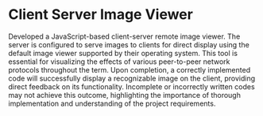 # Client Server Image Viewer
Developed a JavaScript-based client-server remote image viewer. The server is configured to serve images to clients for direct display using the default image viewer supported by their operating system. This tool is essential for visualizing the effects of various peer-to-peer network protocols throughout the term. Upon completion, a correctly implemented code will successfully display a recognizable image on the client, providing direct feedback on its functionality. Incomplete or incorrectly written codes may not achieve this outcome, highlighting the importance of thorough implementation and understanding of the project requirements.

